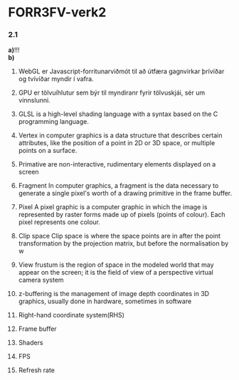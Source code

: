 # FORR3FV-verk2
### 2.1
**a)**!!!<br>
**b)** 
1. WebGL er Javascript-forritunarviðmót til að útfæra gagnvirkar þrívíðar og tvívíðar myndir í vafra.

1. GPU er tölvuíhlutur sem býr til myndiranr fyrir tölvuskjái, sér um vinnslunni.

1.  GLSL is a high-level shading language with a syntax based on the C programming language.

1.  Vertex in computer graphics is a data structure that describes certain attributes, like the position of a point in 2D or 3D space, or multiple points on a surface. 

1.  Primative are non-interactive, rudimentary elements displayed on a screen

1. Fragment In computer graphics, a fragment is the data necessary to generate a single pixel's worth of a drawing primitive in the frame buffer.

1. Pixel A pixel graphic is a computer graphic in which the image is represented by raster forms made up of pixels (points of colour). Each pixel represents one colour.

1. Clip space Clip space is where the space points are in after the point transformation by the projection matrix, but before the normalisation by w

1. View frustum is the region of space in the modeled world that may appear on the screen; it is the field of view of a perspective virtual camera system

1. z-buffering is the management of image depth coordinates in 3D graphics, usually done in hardware, sometimes in software

1. Right-hand coordinate system(RHS)

1. Frame buffer

1. Shaders

1. FPS

1. Refresh rate
